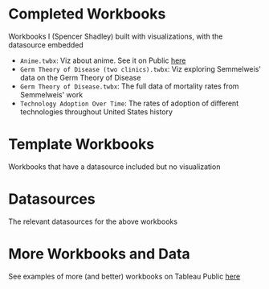 # Completed Workbooks

Workbooks I (Spencer Shadley) built with visualizations, with the datasource embedded

- `Anime.twbx`: Viz about anime. See it on Public [here](https://public.tableau.com/profile/spencer.shadley#!/vizhome/Anime/UndiscoveredAnime)
- `Germ Theory of Disease (two clinics).twbx`: Viz exploring Semmelweis' data on the Germ Theory of Disease
- `Germ Theory of Disease.twbx`: The full data of mortality rates from Semmelweis' work
- `Technology Adoption Over Time`: The rates of adoption of different technologies throughout United States history

# Template Workbooks

Workbooks that have a datasource included but no visualization

# Datasources

The relevant datasources for the above workbooks

# More Workbooks and Data

See examples of more (and better) workbooks on Tableau Public [here](https://public.tableau.com/en-us/s/gallery)
